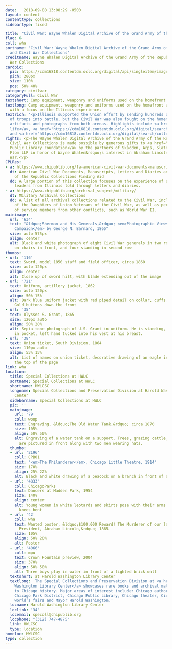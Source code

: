 ```yaml
---
date:   2018-09-08 13:08:29 -0500
layout: content
contenttype: collections
sidebartype: fixed

title: "Civil War: Wayne Whalen Digital Archive of the Grand Army of the Republic and Civil War Collections"
flag: 6
coll: wha
sortname: 'Civil War: Wayne Whalen Digital Archive of the Grand Army of the Republic
  and Civil War Collections'
creditname: Wayne Whalen Digital Archive of the Grand Army of the Republic and Civil
  War Collections
cardpic:
  pic: https://cdm16818.contentdm.oclc.org/digital/api/singleitem/image/wha/341/default.jpg
  pich: 280px
  size: 110%
  pos: 50% 40%
category: civilwar
categoryFull: Civil War
textshort: Camp equipment, weaponry and uniforms used on the homefront and the battlefield.
textlong: Camp equipment, weaponry and uniforms used on the homefront and the battlefield,
  with a focus on the Illinois experience.
textrich: '<p>Illinois supported the Union effort by sending hundreds of thousands
  of troops into battle, but the Civil War was also fought on the homefront. </p><p>Examine
  artifacts and photographs from both arenas. Highlights include <a href="https://cdm16818.contentdm.oclc.org/digital/search/collection/wha/searchterm/camp+life/field/subjeb/mode/all/conn/and/order/title/ad/asc">camp
  life</a>, <a href="https://cdm16818.contentdm.oclc.org/digital/search/collection/wha/searchterm/small+arms/field/all/mode/exact/conn/and/order/nosort/ad/asc">swords</a>
  and <a href="https://cdm16818.contentdm.oclc.org/digital/search/collection/wha/searchterm/clothing/field/all/mode/exact/conn/and/order/nosort/ad/asc">uniforms</a>.</p> '
rights: <p>The Wayne Whalen Digital Archive of the Grand Army of the Republic and
  Civil War Collections is made possible by generous gifts to <a href="http://cplfoundation.org/">Chicago
  Public Library Foundation</a> by the partners of Skadden, Arps, Slate, Meagher &amp;
  Flom LLP in honor of Wayne Whalen&rsquo;s interest in Abraham Lincoln and the Civil
  War.</p>
CPLRes:
- a: https://www.chipublib.org/fa-american-civil-war-documents-manuscripts-letters-and-diaries-and-grand-army-of-the-republic-collection/
  dt: American Civil War Documents, Manuscripts, Letters and Diaries and Grand Army
    of the Republic Collections Finding Aid
  dd: A large portion of this collection focuses on the experience of soldiers and
    leaders from Illinois told through letters and diaries.
- a: https://www.chipublib.org/archival_subject/military/
  dt: Military Archival Collections
  dd: A list of all archival collections related to the Civil War, including records
    of the Daughters of Union Veterans of the Civil War, as well as personal collections
    of service members from other conflicts, such as World War II.
mainimage:
  url: '634'
  text: "&ldquo;Sherman and His Generals,&rdquo; <em>Photographic Views of Sherman&rsquo;s
    Campaign</em> by George N. Barnard, 1865"
  size: auto 575px
  align: center
  alt: Black and white photograph of eight Civil War generals in two rows. Four seated
    on chairs in front, and four standing in second row 
thumbs:
- url: '116'
  text: Sword, model 1850 staff and field officer, circa 1860
  size: auto 120px
  align: center
  alt: Close up of sword hilt, with blade extending out of the image
- url: '721'
  text: Uniform, artillery jacket, 1862
  size: auto 120px
  align: 50% 15%
  alt: Dark blue uniform jacket with red piped detail on collar, cuffs, and seams.
    Gold buttons down the front
- url: '35'
  text: Ulysses S. Grant, 1865
  size: 120px auto
  align: 50% 20%
  alt: Sepia tone photograph of U.S. Grant in uniform. He is standing, right hand
    in pocket, left hand tucked into his vest at his breast.
- url: '38'
  text: Union ticket, South Division, 1864
  size: 110px auto
  align: 55% 15%
  alt: List of names on union ticket, decorative drawing of an eagle in a circle at
    the top of the page
link: wha
location:
  title: Special Collections at HWLC
  sortname: Special Collections at HWLC
  shortname: HWLCSC
  longname: Special Collections and Preservation Division at Harold Washington Library
    Center
  sidebarname: Special Collections at HWLC
  pic: ''
  mainimage:
    url: '79'
    coll: woop
    text: Engraving, &ldquo;The Old Water Tank,&rdquo; circa 1870
    size: 105%
    align: 50% 50%
    alt: Engraving of a water tank on a support. Trees, grazing cattle, and a fence
      are pictured in front along with two men wearing hats.
  thumbs:
  - url: '2196'
    coll: CPB01
    text: "<em>The Philanderer</em>, Chicago Little Theatre, 1914"
    size: 170%
    align: 25% 22%
    alt: Black and white drawing of a peacock on a branch in front of an orange circle
  - url: '4833'
    coll: ChicagoParks
    text: Dancers at Madden Park, 1954
    size: 140%
    align: center
    alt: Young women in white leotards and skirts pose with their arms extended and
      knees bent
  - url: '42'
    coll: wha
    text: Wanted poster, &ldquo;$100,000 Reward! The Murderer of our late beloved
      President, Abraham Lincoln,&rdquo; 1865
    size: 105%
    align: 50% 20%
    alt: Poster
  - url: '4066'
    coll: mpu
    text: Crown Fountain preview, 2004
    size: 370%
    align: 50% 50%
    alt: Three boys play in water in front of a lighted brick wall
  textshort: at Harold Washington Library Center
  textlong: 'The Special Collections and Preservation Division at <a href="https://www.chipublib.org/locations/34">Harold
    Washington Library Center</a> showcases rare books and archival material relating
    to Chicago history. Major areas of interest include: Chicago authors and publishing,
    Chicago Park District, Chicago Public Library, Chicago theater, Civil War, Chicago’s
    world’s fairs and Mayor Harold Washington.'
  locname: Harold Washington Library Center
  loclink: '34'
  locemail: specoll@chipublib.org
  locphone: "(312) 747-4875"
  link: HWLCSC
  type: location
homeloc: HWLCSC
type: collection
---
```

